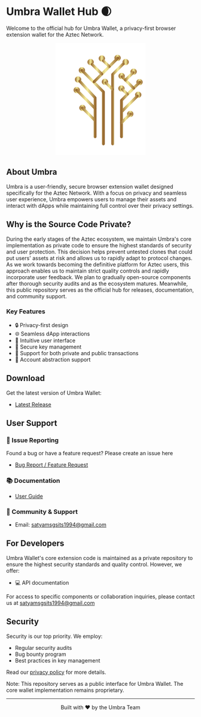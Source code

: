 # Umbra Wallet Hub 🌒

Welcome to the official hub for Umbra Wallet, a privacy-first browser extension wallet for the Aztec Network.

<div align="center">
  <img src="./assets/logo.svg" alt="logo">
</div>

## About Umbra

Umbra is a user-friendly, secure browser extension wallet designed specifically for the Aztec Network. With a focus on privacy and seamless user experience, Umbra empowers users to manage their assets and interact with dApps while maintaining full control over their privacy settings.

## Why is the Source Code Private?

During the early stages of the Aztec ecosystem, we maintain Umbra's core implementation as private code to ensure the highest standards of security and user protection. This decision helps prevent untested clones that could put users' assets at risk and allows us to rapidly adapt to protocol changes. As we work towards becoming the definitive platform for Aztec users, this approach enables us to maintain strict quality controls and rapidly incorporate user feedback. We plan to gradually open-source components after thorough security audits and as the ecosystem matures. Meanwhile, this public repository serves as the official hub for releases, documentation, and community support.

### Key Features

- 🔒 Privacy-first design
- 🌐 Seamless dApp interactions
- 💫 Intuitive user interface
- 🔐 Secure key management
- 💎 Support for both private and public transactions
- 🤝 Account abstraction support

## Download

Get the latest version of Umbra Wallet:

- [Latest Release](https://github.com/umbra-privacy/umbra-wallet-hub/releases/tag/0.012)

## User Support

### 📝 Issue Reporting

Found a bug or have a feature request? Please create an issue here

- [Bug Report / Feature Request](https://github.com/umbra-privacy/umbra-wallet-hub/issues/new)

### 📚 Documentation

- [User Guide](./docs/user-guide.md)
<!-- - [FAQ](./docs/faq.md)
- [Security Best Practices](./docs/security.md) -->

### 💬 Community & Support

<!-- - [Discord Server](#)
- [Telegram Group](#) -->

- Email: satyamsgsits1994@gmail.com
<!-- - Twitter: [@UmbraWallet](#) -->

## For Developers

Umbra Wallet's core extension code is maintained as a private repository to ensure the highest security standards and quality control. However, we offer:

- 💻 API documentation

For access to specific components or collaboration inquiries, please contact us at satyamsgsits1994@gmail.com

## Security

Security is our top priority. We employ:

- Regular security audits
- Bug bounty program
- Best practices in key management

Read our [privacy policy](https://umbra-landing-page.vercel.app/privacy-policy) for more details.

Note: This repository serves as a public interface for Umbra Wallet. The core wallet implementation remains proprietary.

---

<p align="center">Built with ❤️ by the Umbra Team</p>
